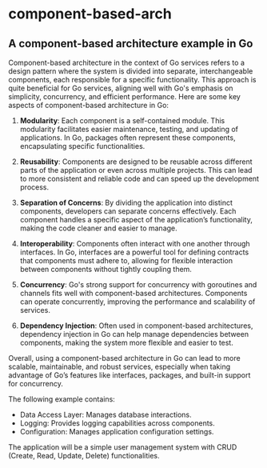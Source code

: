 # component-based-arch

## A component-based architecture example in Go

Component-based architecture in the context of Go services refers to a design pattern where the system is divided into separate, interchangeable components, each responsible for a specific functionality. This approach is quite beneficial for Go services, aligning well with Go's emphasis on simplicity, concurrency, and efficient performance. Here are some key aspects of component-based architecture in Go:

1. **Modularity**: Each component is a self-contained module. This modularity facilitates easier maintenance, testing, and updating of applications. In Go, packages often represent these components, encapsulating specific functionalities.

2. **Reusability**: Components are designed to be reusable across different parts of the application or even across multiple projects. This can lead to more consistent and reliable code and can speed up the development process.

3. **Separation of Concerns**: By dividing the application into distinct components, developers can separate concerns effectively. Each component handles a specific aspect of the application’s functionality, making the code cleaner and easier to manage.

4. **Interoperability**: Components often interact with one another through interfaces. In Go, interfaces are a powerful tool for defining contracts that components must adhere to, allowing for flexible interaction between components without tightly coupling them.

5. **Concurrency**: Go's strong support for concurrency with goroutines and channels fits well with component-based architectures. Components can operate concurrently, improving the performance and scalability of services.

6. **Dependency Injection**: Often used in component-based architectures, dependency injection in Go can help manage dependencies between components, making the system more flexible and easier to test.

Overall, using a component-based architecture in Go can lead to more scalable, maintainable, and robust services, especially when taking advantage of Go’s features like interfaces, packages, and built-in support for concurrency.

The following example contains:

- Data Access Layer: Manages database interactions.
- Logging: Provides logging capabilities across components.
- Configuration: Manages application configuration settings.

The application will be a simple user management system with CRUD (Create, Read, Update, Delete) functionalities.
